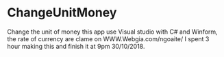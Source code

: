 # ChangeUnitMoney
Change the unit of money
this app use Visual studio with C# and Winform, the rate of currency are clame on WWW.Webgia.com/ngoaite/ 
I spent 3 hour making this and finish it at 9pm 30/10/2018.
